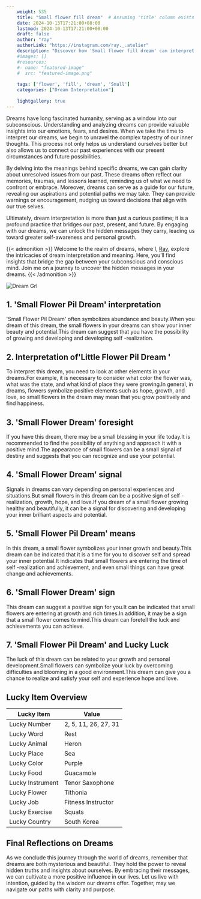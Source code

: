 ```yaml
---
    weight: 535
    title: "Small flower fill dream"  # Assuming 'title' column exists
    date: 2024-10-13T17:21:00+08:00
    lastmod: 2024-10-13T17:21:00+08:00
    draft: false
    author: "ray"
    authorLink: "https://instagram.com/ray._.atelier"
    description: "Discover how 'Small flower fill dream' can interpret your future and uncover its significant meanings in your life."
    #images: []
    #resources:
    #- name: "featured-image"
    #  src: "featured-image.png"
    
    tags: ['flower', 'fill', 'dream', 'Small']
    categories: ["Dream Interpretation"]
    
    lightgallery: true
---
```

    
Dreams have long fascinated humanity, serving as a window into our subconscious. Understanding and analyzing dreams can provide valuable insights into our emotions, fears, and desires. When we take the time to interpret our dreams, we begin to unravel the complex tapestry of our inner thoughts. This process not only helps us understand ourselves better but also allows us to connect our past experiences with our present circumstances and future possibilities.

By delving into the meanings behind specific dreams, we can gain clarity about unresolved issues from our past. These dreams often reflect our memories, traumas, and lessons learned, reminding us of what we need to confront or embrace. Moreover, dreams can serve as a guide for our future, revealing our aspirations and potential paths we may take. They can provide warnings or encouragement, nudging us toward decisions that align with our true selves.

Ultimately, dream interpretation is more than just a curious pastime; it is a profound practice that bridges our past, present, and future. By engaging with our dreams, we can unlock the hidden messages they carry, leading us toward greater self-awareness and personal growth.

{{< admonition >}}
Welcome to the realm of dreams, where I, [Ray](https://instagram.com/ray._.atelier), explore the intricacies of dream interpretation and meaning. Here, you’ll find insights that bridge the gap between your subconscious and conscious mind. Join me on a journey to uncover the hidden messages in your dreams.
{{< /admonition >}}

![Dream Grl](https://cdn.pixabay.com/photo/2017/11/02/03/35/gothic-2910057_1280.jpg "Dream Grl")

## 1. 'Small Flower Pil Dream' interpretation
'Small Flower Pil Dream' often symbolizes abundance and beauty.When you dream of this dream, the small flowers in your dreams can show your inner beauty and potential.This dream can suggest that you have the possibility of growing and developing and developing self -realization.

## 2. Interpretation of'Little Flower Pil Dream '
To interpret this dream, you need to look at other elements in your dreams.For example, it is necessary to consider what color the flower was, what was the state, and what kind of place they were growing.In general, in dreams, flowers symbolize positive elements such as hope, growth, and love, so small flowers in the dream may mean that you grow positively and find happiness.

## 3. 'Small Flower Dream' foresight
If you have this dream, there may be a small blessing in your life today.It is recommended to find the possibility of anything and approach it with a positive mind.The appearance of small flowers can be a small signal of destiny and suggests that you can recognize and use your potential.

## 4. 'Small Flower Dream' signal
Signals in dreams can vary depending on personal experiences and situations.But small flowers in this dream can be a positive sign of self -realization, growth, hope, and love.If you dream of a small flower growing healthy and beautifully, it can be a signal for discovering and developing your inner brilliant aspects and potential.

## 5. 'Small Flower Pil Dream' means
In this dream, a small flower symbolizes your inner growth and beauty.This dream can be indicated that it is a time for you to discover self and spread your inner potential.It indicates that small flowers are entering the time of self -realization and achievement, and even small things can have great change and achievements.

## 6. 'Small Flower Dream' sign
This dream can suggest a positive sign for you.It can be indicated that small flowers are entering at growth and rich times.In addition, it may be a sign that a small flower comes to mind.This dream can foretell the luck and achievements you can achieve.

## 7. 'Small Flower Pil Dream' and Lucky Luck
The luck of this dream can be related to your growth and personal development.Small flowers can symbolize your luck by overcoming difficulties and blooming in a good environment.This dream can give you a chance to realize and satisfy your self and experience hope and love.

## Lucky Item Overview
| Lucky Item          | Value              |
|---------------|--------------------|
| Lucky Number        | 2, 5, 11, 26, 27, 31  |
| Lucky Word          | Rest |
| Lucky Animal        | Heron |
| Lucky Place         | Sea     |
| Lucky Color         | Purple     |
| Lucky Food          | Guacamole      |
| Lucky Instrument    | Tenor Saxophone |
| Lucky Flower        | Tithonia    |
| Lucky Job           | Fitness Instructor       |
| Lucky Exercise      | Squats  |
| Lucky Country       | South Korea    |


##  Final Reflections on Dreams

As we conclude this journey through the world of dreams, remember that dreams are both mysterious and beautiful. They hold the power to reveal hidden truths and insights about ourselves. By embracing their messages, we can cultivate a more positive influence in our lives. Let us live with intention, guided by the wisdom our dreams offer. Together, may we navigate our paths with clarity and purpose.
